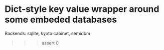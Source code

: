 Dict-style key value wrapper around some embeded databases
==========================================================

Backends: sqlite, kyoto cabinet, semidbm

>>> assert 0
